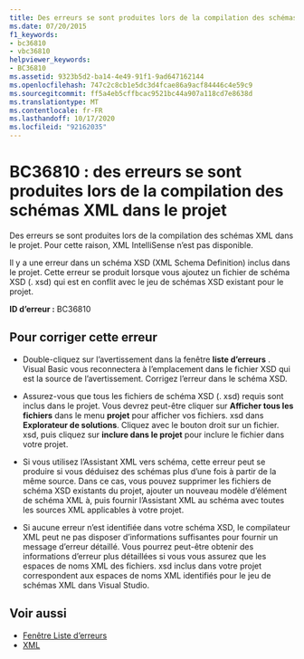 ```yaml
---
title: Des erreurs se sont produites lors de la compilation des schémas Xml du projet
ms.date: 07/20/2015
f1_keywords:
- bc36810
- vbc36810
helpviewer_keywords:
- BC36810
ms.assetid: 9323b5d2-ba14-4e49-91f1-9ad647162144
ms.openlocfilehash: 747c2c8cb1e5dc3d4fcae86a9acf84446c4e59c9
ms.sourcegitcommit: ff5a4eb5cffbcac9521bc44a907a118cd7e8638d
ms.translationtype: MT
ms.contentlocale: fr-FR
ms.lasthandoff: 10/17/2020
ms.locfileid: "92162035"
---
```

# <a name="bc36810-errors-occurred-while-compiling-the-xml-schemas-in-the-project"></a>BC36810 : des erreurs se sont produites lors de la compilation des schémas XML dans le projet

Des erreurs se sont produites lors de la compilation des schémas XML dans le projet. Pour cette raison, XML IntelliSense n’est pas disponible.

 Il y a une erreur dans un schéma XSD (XML Schema Definition) inclus dans le projet. Cette erreur se produit lorsque vous ajoutez un fichier de schéma XSD (. xsd) qui est en conflit avec le jeu de schémas XSD existant pour le projet.

 **ID d’erreur :** BC36810

## <a name="to-correct-this-error"></a>Pour corriger cette erreur

- Double-cliquez sur l’avertissement dans la fenêtre **liste d’erreurs** . Visual Basic vous reconnectera à l’emplacement dans le fichier XSD qui est la source de l’avertissement. Corrigez l’erreur dans le schéma XSD.

- Assurez-vous que tous les fichiers de schéma XSD (. xsd) requis sont inclus dans le projet. Vous devrez peut-être cliquer sur **Afficher tous les fichiers** dans le menu **projet** pour afficher vos fichiers. xsd dans **Explorateur de solutions**. Cliquez avec le bouton droit sur un fichier. xsd, puis cliquez sur **inclure dans le projet** pour inclure le fichier dans votre projet.

- Si vous utilisez l’Assistant XML vers schéma, cette erreur peut se produire si vous déduisez des schémas plus d’une fois à partir de la même source. Dans ce cas, vous pouvez supprimer les fichiers de schéma XSD existants du projet, ajouter un nouveau modèle d’élément de schéma XML à, puis fournir l’Assistant XML au schéma avec toutes les sources XML applicables à votre projet.

- Si aucune erreur n’est identifiée dans votre schéma XSD, le compilateur XML peut ne pas disposer d’informations suffisantes pour fournir un message d’erreur détaillé. Vous pourrez peut-être obtenir des informations d’erreur plus détaillées si vous vous assurez que les espaces de noms XML des fichiers. xsd inclus dans votre projet correspondent aux espaces de noms XML identifiés pour le jeu de schémas XML dans Visual Studio.

## <a name="see-also"></a>Voir aussi

- [Fenêtre Liste d’erreurs](/visualstudio/ide/reference/error-list-window)
- [XML](../../programming-guide/language-features/xml/index.md)
